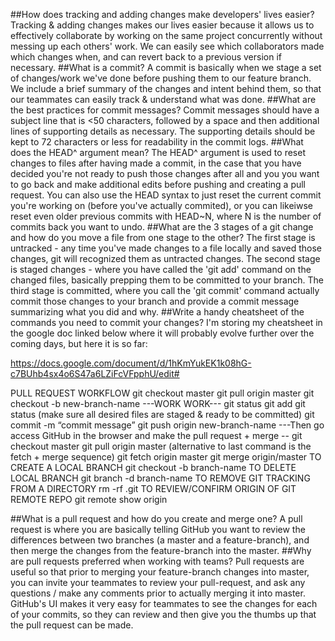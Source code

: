 ##How does tracking and adding changes make developers' lives easier?
  Tracking & adding changes makes our lives easier because it allows us to effectively collaborate by working on the same project concurrently without messing up each others' work. We can easily see which collaborators made which changes when, and can revert back to a previous version if necessary.
##What is a commit?
  A commit is basically when we stage a set of changes/work we've done before pushing them to our feature branch. We include a brief summary of the changes and intent behind them, so that our teammates can easily track & understand what was done.
##What are the best practices for commit messages?
  Commit messages should have a subject line that is <50 characters, followed by a space and then additional lines of supporting details as necessary. The supporting details should be kept to 72 characters or less for readability in the commit logs.
##What does the HEAD^ argument mean?
  The HEAD^ argument is used to reset changes to files after having made a commit, in the case that you have decided you're not ready to push those changes after all and you you want to go back and make additional edits before pushing and creating a pull request. You can also use the HEAD syntax to just reset the current commit you're working on (before you've actually commited), or you can likeiwse reset even older previous commits with HEAD~N, where N is the number of commits back you want to undo.
##What are the 3 stages of a git change and how do you move a file from one stage to the other?
   The first stage is untracked - any time you've made changes to a file locally and saved those changes, git will recognized them as untracted changes.
   The second stage is staged changes - where you have called the 'git add' command on the changed files, basically prepping them to be committed to your branch.
   The third stage is committed, where you call the 'git commit' command actually commit those changes to your branch and provide a commit message summarizing what you did and why.
##Write a handy cheatsheet of the commands you need to commit your changes?
  I'm storing my cheatsheet in the google doc linked below where it will probably evolve further over the coming days, but here it is so far:

  https://docs.google.com/document/d/1hKmYukEK1k08hG-c7BUhb4sx4o6S47a6LZiFcVFpphU/edit#

  PULL REQUEST WORKFLOW
git checkout master
git pull origin master
git checkout -b new-branch-name
---WORK WORK---
git status
git add
git status (make sure all desired files are staged & ready to be committed)
git commit -m “commit message”
git push origin new-branch-name
---Then go access GitHub in the browser and make the pull request + merge --
git checkout master
git pull origin master
(alternative to last command is the fetch + merge sequence)
git fetch origin master
git merge origin/master
TO CREATE A LOCAL BRANCH
git checkout -b branch-name
TO DELETE LOCAL BRANCH
git branch -d branch-name
TO REMOVE GIT TRACKING FROM A DIRECTORY
rm -rf .git
TO REVIEW/CONFIRM ORIGIN OF GIT REMOTE REPO
git remote show origin

##What is a pull request and how do you create and merge one?
A pull request is where you are basically telling GitHub you want to review the differences between two branches (a master and a feature-branch), and then merge the changes from the feature-branch into the master.
##Why are pull requests preferred when working with teams?
Pull requests are useful so that prior to merging your feature-branch changes into master, you can invite your teammates to review your pull-request, and ask any questions / make any comments prior to actually merging it into master. GitHub's UI makes it very easy for teammates to see the changes for each of your commits, so they can review and then give you the thumbs up that the pull request can be made.